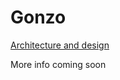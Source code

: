 Gonzo
========

[Architecture and design](https://docs.google.com/document/d/1Ns6j7I04qGaJTjEMPj3YKcWyXNNRYashjt_OOxJMAOQ/edit?usp=sharing)

More info coming soon
